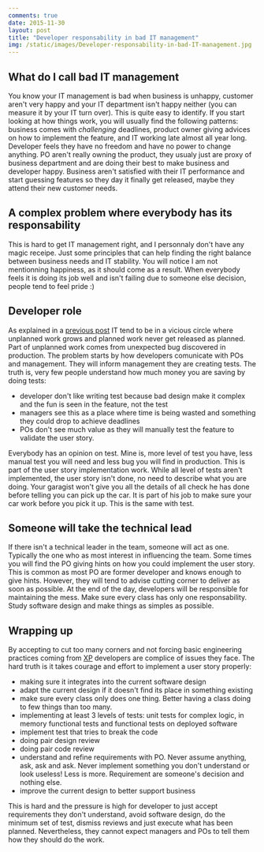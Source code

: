 ```yaml
---
comments: true
date: 2015-11-30 
layout: post
title: "Developer responsability in bad IT management"
img: /static/images/Developer-responsability-in-bad-IT-management.jpg
---
```


## What do I call bad IT management

You know your IT management is bad when business is unhappy, customer aren't very happy and your IT department isn't happy neither (you can measure it by your IT turn over). This is quite easy to identify. If you start looking at how things work, you will usually find the following patterns: business comes with _challenging_ deadlines, product owner giving advices on how to implement the feature, and IT working late almost all year long. Developer feels they have no freedom and have no power to change anything. PO aren't really owning the product, they usualy just are proxy of business department and are doing their best to make business and developer happy. Business aren't satisfied with their IT performance and start guessing features so they day it finally get released, maybe they attend their new customer needs.

## A complex problem where everybody has its responsability

This is hard to get IT management right, and I personnaly don't have any magic receipe. Just some principles that can help finding the right balance between business needs and IT stability. You will notice I am not mentionning happiness, as it should come as a result. When everybody feels it is doing its job well and isn't failing due to someone else decision, people tend to feel pride :)

## Developer role

As explained in a [previous post](http://francesbagual.net/2015/11/30/Thoughts-about-chaos-engineering.html) IT tend to be in a vicious circle where unplanned work grows and planned work never get released as planned. Part of unplanned work comes from unexpected bug discovered in production. The problem starts by how developers comunicate with POs and management. They will inform management they are creating tests. The truth is, very few people understand how much money you are saving by doing tests:

* developer don't like writing test because bad design make it complex and the fun is seen in the feature, not the test
* managers see this as a place where time is being wasted and something they could drop to achieve deadlines
* POs don't see much value as they will manually test the feature to validate the user story.

Everybody has an opinion on test. Mine is, more level of test you have, less manual test you will need and less bug you will find in production. This is part of the user story implementation work. While all level of tests aren't implemented, the user story isn't done, no need to describe what you are doing. Your garagist won't give you all the details of all check he has done before telling you can pick up the car. It is part of his job to make sure your car work before you pick it up. This is the same with test.

## Someone will take the technical lead

If there isn't a technical leader in the team, someone will act as one. Typically the one who as most interest in influencing the team. Some times you will find the PO giving hints on how you could implement the user story. This is common as most PO are former developer and knows enough to give hints. However, they will tend to advise cutting corner to deliver as soon as possible. At the end of the day, developers will be responsible for maintaining the mess. Make sure every class has only one responsability. Study software design and make things as simples as possible.

## Wrapping up

By accepting to cut too many corners and not forcing basic engineering practices coming from [XP](https://en.wikipedia.org/wiki/Extreme_programming) developers are complice of issues they face. The hard truth is it takes courage and effort to implement a user story properly:

* making sure it integrates into the current software design
* adapt the current design if it doesn't find its place in something existing
* make sure every class only does one thing. Better having a class doing to few things than too many.
* implementing at least 3 levels of tests: unit tests for complex logic, in memory functional tests and functional tests on deployed software
* implement test that tries to break the code
* doing pair design review
* doing pair code review
* understand and refine requirements with PO. Never assume anything, ask, ask and ask. Never implement something you don't understand or look useless! Less is more. Requirement are someone's decision and nothing else.
* improve the current design to better support business

This is hard and the pressure is high for developer to just accept requirements they don't understand, avoid software design, do the minimum set of test, dismiss reviews and just execute what has been planned. Nevertheless, they cannot expect managers and POs to tell them how they should do the work.

